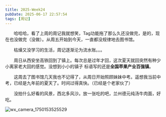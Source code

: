 ```yaml
---
title: 2025-Week24
pubDate: 2025-06-17 22:57:54
tags: [周记]
---
```


&emsp;&emsp;哈哈哈，看了上周的周记我就想笑，Tag功能拖了那么久还没做完，是的，现在也没做完（没做）。从周五开始到今天，一直都没规律地去图书馆。

&emsp;&emsp;枯燥又没学习的生活，周记逐渐沦为流水账。。。

&emsp;&emsp;周日从西安坐高铁回到了镇上。每次总是过年才回，这次夏天就回突然有种少小离家老大回的感觉。没想到小小的镇子
标语写的还是**全国苹果产业百强镇**。

&emsp;&emsp;这周去了图书馆几天我也不记得了，从周日开始照顾妹妹中考。遥想我当前中考，已经是九年前的夏天了。时间过得真快。（已经是个老家伙了）

&emsp;&emsp;没拍什么好看的风景，西北多风沙。放一张吃的吧，兰州德元纯汤牛肉面，好吃。

![wx_camera_1750153525529](https://raw.githubusercontent.com/roc80/DrawingBoard/main/image/wx_camera_1750153525529.jpg)

